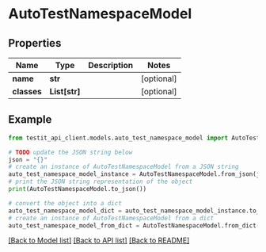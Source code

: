 # AutoTestNamespaceModel


## Properties

Name | Type | Description | Notes
------------ | ------------- | ------------- | -------------
**name** | **str** |  | [optional] 
**classes** | **List[str]** |  | [optional] 

## Example

```python
from testit_api_client.models.auto_test_namespace_model import AutoTestNamespaceModel

# TODO update the JSON string below
json = "{}"
# create an instance of AutoTestNamespaceModel from a JSON string
auto_test_namespace_model_instance = AutoTestNamespaceModel.from_json(json)
# print the JSON string representation of the object
print(AutoTestNamespaceModel.to_json())

# convert the object into a dict
auto_test_namespace_model_dict = auto_test_namespace_model_instance.to_dict()
# create an instance of AutoTestNamespaceModel from a dict
auto_test_namespace_model_from_dict = AutoTestNamespaceModel.from_dict(auto_test_namespace_model_dict)
```
[[Back to Model list]](../README.md#documentation-for-models) [[Back to API list]](../README.md#documentation-for-api-endpoints) [[Back to README]](../README.md)


